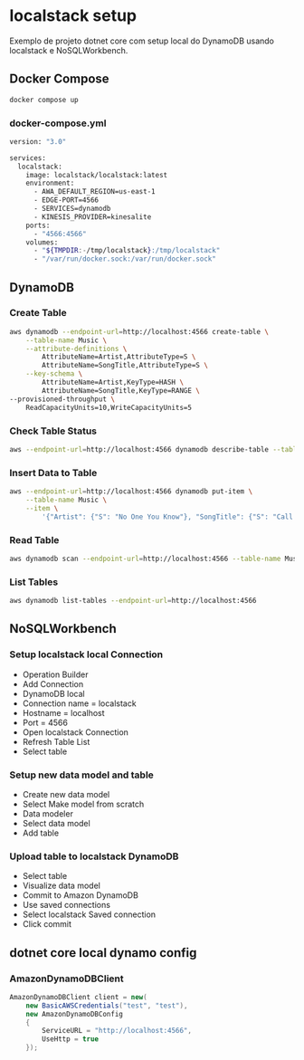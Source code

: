# localstack setup

 Exemplo de projeto dotnet core com setup local do DynamoDB usando localstack e NoSQLWorkbench. 

## Docker Compose

```bash
docker compose up
```

### **docker-compose.yml**

```bash
version: "3.0"

services:
  localstack:
    image: localstack/localstack:latest
    environment:
      - AWA_DEFAULT_REGION=us-east-1
      - EDGE-PORT=4566
      - SERVICES=dynamodb
      - KINESIS_PROVIDER=kinesalite
    ports:
      - "4566:4566"
    volumes:
      - "${TMPDIR:-/tmp/localstack}:/tmp/localstack"
      - "/var/run/docker.sock:/var/run/docker.sock"
```

## DynamoDB

### **Create Table**

```bash
aws dynamodb --endpoint-url=http://localhost:4566 create-table \
    --table-name Music \
    --attribute-definitions \
        AttributeName=Artist,AttributeType=S \
        AttributeName=SongTitle,AttributeType=S \
    --key-schema \
        AttributeName=Artist,KeyType=HASH \
        AttributeName=SongTitle,KeyType=RANGE \
--provisioned-throughput \
    ReadCapacityUnits=10,WriteCapacityUnits=5
```

### **Check Table Status**

```bash
aws --endpoint-url=http://localhost:4566 dynamodb describe-table --table-name Music | grep TableStatus
```

### **Insert Data to Table**

```bash
aws --endpoint-url=http://localhost:4566 dynamodb put-item \
    --table-name Music \
    --item \
        '{"Artist": {"S": "No One You Know"}, "SongTitle": {"S": "Call Me Today"}, "AlbumTile": {"S": "Somewhat Famous"}, "Awards": {"N":"1"}}'
```

### **Read Table**

```bash
aws dynamodb scan --endpoint-url=http://localhost:4566 --table-name Music
```

### **List Tables**

```bash
aws dynamodb list-tables --endpoint-url=http://localhost:4566
```

## NoSQLWorkbench

### **Setup localstack local Connection**

- Operation Builder
- Add Connection
- DynamoDB local
- Connection name = localstack
- Hostname = localhost
- Port = 4566
- Open localstack Connection
- Refresh Table List
- Select table

### **Setup new data model and table**

- Create new data model
- Select Make model from scratch
- Data modeler
- Select data model
- Add table

### **Upload table to localstack DynamoDB**

- Select table
- Visualize data model
- Commit to Amazon DynamoDB
- Use saved connections
- Select localstack Saved connection
- Click commit

## dotnet core local dynamo config

### **AmazonDynamoDBClient**

```csharp
AmazonDynamoDBClient client = new(
    new BasicAWSCredentials("test", "test"), 
    new AmazonDynamoDBConfig
    {
        ServiceURL = "http://localhost:4566",
        UseHttp = true
    });
```
